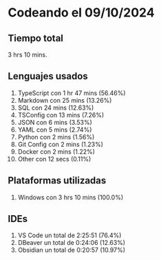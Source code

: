 # Codeando el 09/10/2024

## Tiempo total
3 hrs 10 mins.

## Lenguajes usados
1. TypeScript con 1 hr 47 mins (56.46%)
1. Markdown con 25 mins (13.26%)
1. SQL con 24 mins (12.63%)
1. TSConfig con 13 mins (7.26%)
1. JSON con 6 mins (3.53%)
1. YAML con 5 mins (2.74%)
1. Python con 2 mins (1.56%)
1. Git Config con 2 mins (1.23%)
1. Docker con 2 mins (1.22%)
1. Other con 12 secs (0.11%)

## Plataformas utilizadas
1. Windows con 3 hrs 10 mins (100.0%)

## IDEs
1. VS Code un total de 2:25:51 (76.4%)
1. DBeaver un total de 0:24:06 (12.63%)
1. Obsidian un total de 0:20:57 (10.97%)
